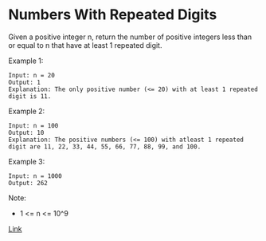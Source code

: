 # Numbers With Repeated Digits

Given a positive integer n, return the number of positive integers less than or equal to n that have at least 1 repeated
digit.

Example 1:

```
Input: n = 20
Output: 1
Explanation: The only positive number (<= 20) with at least 1 repeated digit is 11.
```

Example 2:

```
Input: n = 100
Output: 10
Explanation: The positive numbers (<= 100) with atleast 1 repeated digit are 11, 22, 33, 44, 55, 66, 77, 88, 99, and 100.
```

Example 3:

```
Input: n = 1000
Output: 262
```

Note:

- 1 <= n <= 10^9

[Link](https://leetcode.com/problems/numbers-with-repeated-digits/)